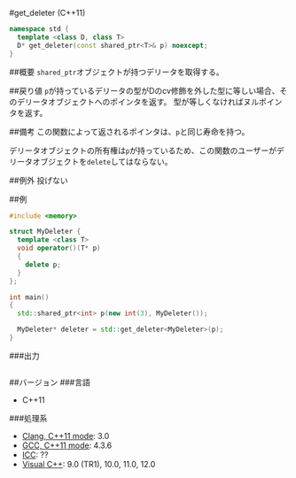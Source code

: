 #get_deleter (C++11)
```cpp
namespace std {
  template <class D, class T>
  D* get_deleter(const shared_ptr<T>& p) noexcept;
}
```

##概要
`shared_ptr`オブジェクトが持つデリータを取得する。


##戻り値
`p`が持っているデリータの型がDのcv修飾を外した型に等しい場合、そのデリータオブジェクトへのポインタを返す。
型が等しくなければヌルポインタを返す。


##備考
この関数によって返されるポインタは、`p`と同じ寿命を持つ。

デリータオブジェクトの所有権は`p`が持っているため、この関数のユーザーがデリータオブジェクトを`delete`してはならない。


##例外
投げない


##例
```cpp
#include <memory>

struct MyDeleter {
  template <class T>
  void operator()(T* p)
  {
    delete p;
  }
};

int main()
{
  std::shared_ptr<int> p(new int(3), MyDeleter());

  MyDeleter* deleter = std::get_deleter<MyDeleter>(p);
}
```

###出力
```
```

##バージョン
###言語
- C++11

###処理系
- [Clang, C++11 mode](/implementation.md#clang): 3.0
- [GCC, C++11 mode](/implementation.md#gcc): 4.3.6
- [ICC](/implementation.md#icc): ??
- [Visual C++](/implementation.md#visual_cpp): 9.0 (TR1), 10.0, 11.0, 12.0

